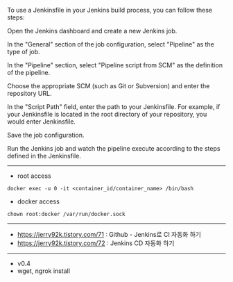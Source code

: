 To use a Jenkinsfile in your Jenkins build process, you can follow these steps:

Open the Jenkins dashboard and create a new Jenkins job.

In the "General" section of the job configuration, select "Pipeline" as the type of job.

In the "Pipeline" section, select "Pipeline script from SCM" as the definition of the pipeline.

Choose the appropriate SCM (such as Git or Subversion) and enter the repository URL.

In the "Script Path" field, enter the path to your Jenkinsfile. For example, if your Jenkinsfile is located in the root directory of your repository, you would enter Jenkinsfile.

Save the job configuration.

Run the Jenkins job and watch the pipeline execute according to the steps defined in the Jenkinsfile.

---
- root access
```
docker exec -u 0 -it <container_id/container_name> /bin/bash
```
- docker access
```
chown root:docker /var/run/docker.sock
```

---
- https://jerry92k.tistory.com/71 : Github - Jenkins로 CI 자동화 하기
- https://jerry92k.tistory.com/72 : Jenkins CD 자동화 하기

---
- v0.4
- wget, ngrok install
